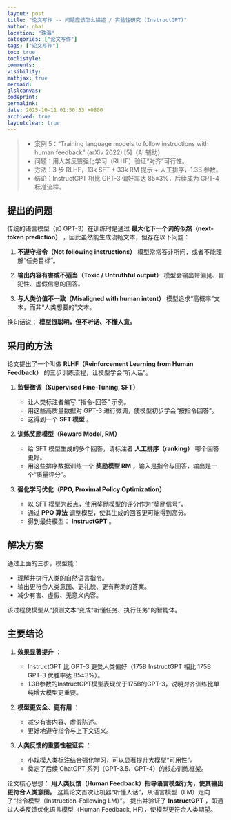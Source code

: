```yaml
---
layout: post
title: "论文写作 -- 问题应该怎么描述 / 实验性研究 (InstructGPT)"
author: qhai
location: "珠海"
categories: ["论文写作"]
tags: ["论文写作"]
toc: true
toclistyle:
comments:
visibility: 
mathjax: true
mermaid:
glslcanvas:
codeprint:
permalink:
date: 2025-10-11 01:50:53 +0800
archived: true
layoutclear: true
---
```



> * 案例 5：“Training language models to follow instructions with human feedback” (arXiv 2022) [5]（AI 辅助）
> * 问题：用人类反馈强化学习（RLHF）验证“对齐”可行性。
> * 方法：3 步 RLHF，13k SFT + 33k RM 提示 + 人工排序，1.3B 参数。
> * 结论：InstructGPT 相比 GPT-3 偏好率达 85±3%，后续成为 GPT-4 标准流程。

## 提出的问题

传统的语言模型（如 GPT-3）在训练时是通过 **最大化下一个词的似然（next-token prediction）** ，因此虽然能生成流畅文本，但存在以下问题：

1. **不遵守指令（Not following instructions）**
   模型常常答非所问，或者不能理解“任务目标”。

2. **输出内容有害或不适当（Toxic / Untruthful output）**
   模型会输出带偏见、冒犯性、虚假信息的回答。

3. **与人类价值不一致（Misaligned with human intent）**
   模型追求“高概率”文本，而非“人类想要的”文本。

换句话说： **模型很聪明，但不听话、不懂人意。**


## 采用的方法

论文提出了一个叫做 **RLHF（Reinforcement Learning from Human Feedback）** 的三步训练流程，让模型学会“听人话”。

1. **监督微调（Supervised Fine-Tuning, SFT）**

    * 让人类标注者编写 “指令-回答” 示例。
    * 用这些高质量数据对 GPT-3 进行微调，使模型初步学会“按指令回答”。
    * 这得到一个 **SFT 模型** 。

2. **训练奖励模型（Reward Model, RM）**

    * 给 SFT 模型生成的多个回答，请标注者 **人工排序（ranking）** 哪个回答更好。
    * 用这些排序数据训练一个 **奖励模型 RM** ，输入是指令与回答，输出是一个“质量评分”。

3. **强化学习优化（PPO, Proximal Policy Optimization）**

    * 以 SFT 模型为起点，使用奖励模型的评分作为“奖励信号”，
    * 通过 **PPO 算法** 调整模型，使其生成的回答更可能得到高分。
    * 得到最终模型： **InstructGPT** 。


## 解决方案

通过上面的三步，模型能：

* 理解并执行人类的自然语言指令。
* 输出更符合人类意图、更礼貌、更有帮助的答案。
* 减少有害、虚假、无意义内容。

该过程使模型从“预测文本”变成“听懂任务、执行任务”的智能体。


## 主要结论

1. **效果显著提升** ：

   * InstructGPT 比 GPT-3 更受人类偏好（175B InstructGPT 相比 175B GPT-3 优胜率达 85±3%）。
   * 1.3B参数的InstructGPT模型表现优于175B的GPT-3，说明对齐训练比单纯增大模型更重要。

2. **模型更安全、更有用** ：

   * 减少有害内容、虚假陈述。
   * 更好地遵守指令与上下文语义。

3. **人类反馈的重要性被证实** ：

   * 小规模人类标注结合强化学习，可以显著提升大模型“可用性”。
   * 奠定了后续 ChatGPT 系列（GPT-3.5、GPT-4）的核心训练框架。

论文核心思想： **用人类反馈（Human Feedback）指导语言模型行为，使其输出更符合人类意图。**
这篇论文首次让机器“听懂人话”，从语言模型（LM）走向了“指令模型（Instruction-Following LM）”。
提出并验证了 **InstructGPT** ，即通过人类反馈优化语言模型（Human Feedback, HF），使模型更符合人类期望。



